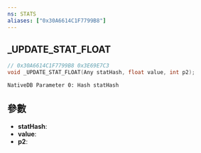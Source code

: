 ```yaml
---
ns: STATS
aliases: ["0x30A6614C1F7799B8"]
---
```

## _UPDATE_STAT_FLOAT

```c
// 0x30A6614C1F7799B8 0x3E69E7C3
void _UPDATE_STAT_FLOAT(Any statHash, float value, int p2);
```

```
NativeDB Parameter 0: Hash statHash
```

## 參數
* **statHash**: 
* **value**: 
* **p2**: 

